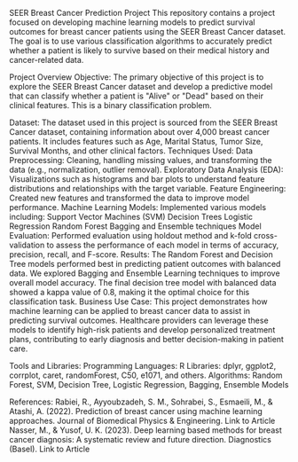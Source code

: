 SEER Breast Cancer Prediction Project
This repository contains a project focused on developing machine learning models to predict survival outcomes for breast cancer patients using the SEER Breast Cancer dataset. The goal is to use various classification algorithms to accurately predict whether a patient is likely to survive based on their medical history and cancer-related data.

Project Overview
Objective:
The primary objective of this project is to explore the SEER Breast Cancer dataset and develop a predictive model that can classify whether a patient is "Alive" or "Dead" based on their clinical features. This is a binary classification problem.

Dataset:
The dataset used in this project is sourced from the SEER Breast Cancer dataset, containing information about over 4,000 breast cancer patients.
It includes features such as Age, Marital Status, Tumor Size, Survival Months, and other clinical factors.
Techniques Used:
Data Preprocessing: Cleaning, handling missing values, and transforming the data (e.g., normalization, outlier removal).
Exploratory Data Analysis (EDA): Visualizations such as histograms and bar plots to understand feature distributions and relationships with the target variable.
Feature Engineering: Created new features and transformed the data to improve model performance.
Machine Learning Models: Implemented various models including:
Support Vector Machines (SVM)
Decision Trees
Logistic Regression
Random Forest
Bagging and Ensemble techniques
Model Evaluation: Performed evaluation using holdout method and k-fold cross-validation to assess the performance of each model in terms of accuracy, precision, recall, and F-score.
Results:
The Random Forest and Decision Tree models performed best in predicting patient outcomes with balanced data.
We explored Bagging and Ensemble Learning techniques to improve overall model accuracy.
The final decision tree model with balanced data showed a kappa value of 0.8, making it the optimal choice for this classification task.
Business Use Case:
This project demonstrates how machine learning can be applied to breast cancer data to assist in predicting survival outcomes. Healthcare providers can leverage these models to identify high-risk patients and develop personalized treatment plans, contributing to early diagnosis and better decision-making in patient care.

Tools and Libraries:
Programming Languages: R
Libraries: dplyr, ggplot2, corrplot, caret, randomForest, C50, e1071, and others.
Algorithms: Random Forest, SVM, Decision Tree, Logistic Regression, Bagging, Ensemble Models

References:
Rabiei, R., Ayyoubzadeh, S. M., Sohrabei, S., Esmaeili, M., & Atashi, A. (2022). Prediction of breast cancer using machine learning approaches. Journal of Biomedical Physics & Engineering. Link to Article
Nasser, M., & Yusof, U. K. (2023). Deep learning based methods for breast cancer diagnosis: A systematic review and future direction. Diagnostics (Basel). Link to Article
